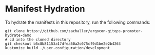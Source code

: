 # Manifest Hydration

To hydrate the manifests in this repository, run the following commands:

```shell
git clone https://github.com/zachaller/argocon-gitops-promoter-hydrate-demo
# cd into the cloned directory
git checkout b5c8b81153a17dfea50a2c075cf9d1be2e2b4263
kustomize build ./user-configuration/development
```

